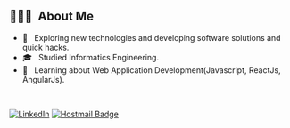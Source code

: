 ## 👨🏻‍💻 &nbsp;About Me 
- 🤔 &nbsp; Exploring new technologies and developing software solutions and quick hacks.
- 🎓 &nbsp; Studied Informatics Engineering.
- 💼 &nbsp; Learning about Web Application Development(Javascript, ReactJs, AngularJs).
<br>

[![LinkedIn](https://img.shields.io/badge/-Jhoam%20Molina-blue?style=plastic&logo=linkedin&logoColor=white&link=https://www.linkedin.com/in/jhoammolina/)](https://www.linkedin.com/in/jhoammolina/)
[![Hostmail Badge](https://img.shields.io/badge/Molina_504@hotmail.comHotmail-0078D4?style=flat-square&logo=microsoft-outlook&logoColor=white&link=mailto:molina_504@hotmail.com)](mailto:molina_504@hotmail.com)
